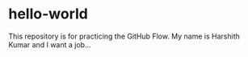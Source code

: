 # hello-world
This repository is for practicing the GitHub Flow.
My name is Harshith Kumar and I want a job...
